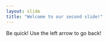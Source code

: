 ```yaml
---
layout: slide
title: "Welcome to our second slide!"
---
```

Be quick!
Use the left arrow to go back!
